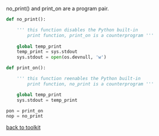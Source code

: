 no_print() and print_on are a program pair.

```python
def no_print():

    ''' this function disables the Python built-in
        print function, print_on is a counterprogram '''
    
    global temp_print
    temp_print = sys.stdout
    sys.stdout = open(os.devnull, 'w')

def print_on():

    ''' this function reenables the Python built-in
        print function, no_print is a counterprogram '''

    global temp_print
    sys.stdout = temp_print

pon = print_on
nop = no_print

```


[back to toolkit](/toolkit_page)
